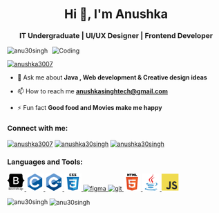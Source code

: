 <h1 align="center">Hi 👋, I'm Anushka</h1>
<h3 align="center">IT Undergraduate | UI/UX Designer | Frontend Developer </h3>
<img align="right" alt="Coding" width="400" src="https://mir-s3-cdn-cf.behance.net/project_modules/disp/601014116770475.6068beff4640a.gif">
<p align="left"> <img src="https://komarev.com/ghpvc/?username=anu30singh&label=Profile%20views&color=0e75b6&style=flat" alt="anu30singh" /> </p>

<p align="left"> <a href="https://twitter.com/anushka3007" target="blank"><img src="https://img.shields.io/twitter/follow/anushka3007?logo=twitter&style=for-the-badge" alt="anushka3007" /></a> </p>

- 💬 Ask me about **Java , Web development & Creative design ideas**

- 📫 How to reach me **anushkasinghtech@gmail.com**

- ⚡ Fun fact **Good food and Movies make me happy**

<h3 align="left">Connect with me:</h3>
<p align="left">
<a href="https://twitter.com/anushka3007" target="blank"><img align="center" src="https://raw.githubusercontent.com/rahuldkjain/github-profile-readme-generator/master/src/images/icons/Social/twitter.svg" alt="anushka3007" height="30" width="40" /></a>
<a href="https://linkedin.com/in/anushka30singh" target="blank"><img align="center" src="https://raw.githubusercontent.com/rahuldkjain/github-profile-readme-generator/master/src/images/icons/Social/linked-in-alt.svg" alt="anushka30singh" height="30" width="40" /></a>
<a href="https://www.leetcode.com/anushka30singh" target="blank"><img align="center" src="https://raw.githubusercontent.com/rahuldkjain/github-profile-readme-generator/master/src/images/icons/Social/leet-code.svg" alt="anushka30singh" height="30" width="40" /></a>
</p>

<h3 align="left">Languages and Tools:</h3>
<p align="left"> <a href="https://getbootstrap.com" target="_blank" rel="noreferrer"> <img src="https://raw.githubusercontent.com/devicons/devicon/master/icons/bootstrap/bootstrap-plain-wordmark.svg" alt="bootstrap" width="40" height="40"/> </a> <a href="https://www.cprogramming.com/" target="_blank" rel="noreferrer"> <img src="https://raw.githubusercontent.com/devicons/devicon/master/icons/c/c-original.svg" alt="c" width="40" height="40"/> </a> <a href="https://www.w3schools.com/cpp/" target="_blank" rel="noreferrer"> <img src="https://raw.githubusercontent.com/devicons/devicon/master/icons/cplusplus/cplusplus-original.svg" alt="cplusplus" width="40" height="40"/> </a> <a href="https://www.w3schools.com/css/" target="_blank" rel="noreferrer"> <img src="https://raw.githubusercontent.com/devicons/devicon/master/icons/css3/css3-original-wordmark.svg" alt="css3" width="40" height="40"/> </a> <a href="https://www.figma.com/" target="_blank" rel="noreferrer"> <img src="https://www.vectorlogo.zone/logos/figma/figma-icon.svg" alt="figma" width="40" height="40"/> </a> <a href="https://git-scm.com/" target="_blank" rel="noreferrer"> <img src="https://www.vectorlogo.zone/logos/git-scm/git-scm-icon.svg" alt="git" width="40" height="40"/> </a> <a href="https://www.w3.org/html/" target="_blank" rel="noreferrer"> <img src="https://raw.githubusercontent.com/devicons/devicon/master/icons/html5/html5-original-wordmark.svg" alt="html5" width="40" height="40"/> </a> <a href="https://www.java.com" target="_blank" rel="noreferrer"> <img src="https://raw.githubusercontent.com/devicons/devicon/master/icons/java/java-original.svg" alt="java" width="40" height="40"/> </a> <a href="https://developer.mozilla.org/en-US/docs/Web/JavaScript" target="_blank" rel="noreferrer"> <img src="https://raw.githubusercontent.com/devicons/devicon/master/icons/javascript/javascript-original.svg" alt="javascript" width="40" height="40"/> </a> </p>

<p><img align="left" src="https://github-readme-stats.vercel.app/api/top-langs?username=anu30singh&show_icons=true&locale=en&layout=compact" alt="anu30singh" /></p>

<p>&nbsp;<img align="center" src="https://github-readme-stats.vercel.app/api?username=anu30singh&show_icons=true&locale=en" alt="anu30singh" /></p>
